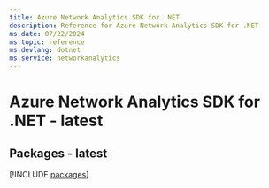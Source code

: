 ```yaml
---
title: Azure Network Analytics SDK for .NET
description: Reference for Azure Network Analytics SDK for .NET
ms.date: 07/22/2024
ms.topic: reference
ms.devlang: dotnet
ms.service: networkanalytics
---
```

# Azure Network Analytics SDK for .NET - latest
## Packages - latest
[!INCLUDE [packages](network-analytics-index.md)]